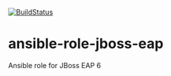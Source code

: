 [![BuildStatus](https://travis-ci.org/twentyeightlabs/ansible-role-jboss-eap.svg?branch=master)](https://travis-ci.org/twentyeightlabs/ansible-role-jboss-eap)

# ansible-role-jboss-eap
Ansible role for JBoss EAP 6
